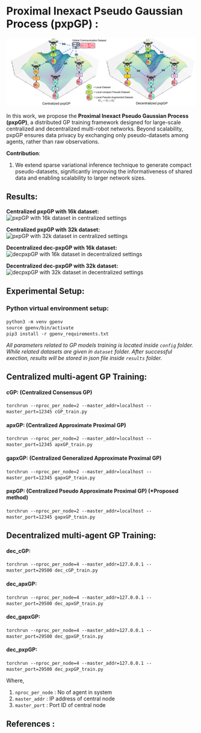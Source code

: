 # Proximal Inexact Pseudo Gaussian Process (pxpGP) :

![pxpGP Overview](results/figs/title3.png)

<!-- **Maintained by:** Sanket A Salunkhe  
**Contact details:** Sanket (sanket_salunkhe@mines.edu), George (george.kontoudis@mines.edu) -->

In this work, we propose the **Proximal Inexact Pseudo Gaussian Process (pxpGP)**, a distributed GP training framework designed for large-scale centralized and decentralized multi-robot networks. Beyond scalability, pxpGP ensures data privacy by exchanging only pseudo-datasets among agents, rather than raw observations.

**Contribution**:

1. We extend sparse variational inference technique to generate compact pseudo-datasets, significantly improving the informativeness of shared data and enabling scalability to larger network sizes.

<!-- -------------------------------------------------------------------------------------- -->

## Results:

**Centralized pxpGP with 16k dataset:**
![pxpGP with 16k dataset in centralized settings](results/figs/cen_result_16k.svg)

**Centralized pxpGP with 32k dataset:**
![pxpGP with 32k dataset in centralized settings](results/figs/cen_result_32k.svg)

**Decentralized dec-pxpGP with 16k dataset:**
![decpxpGP with 16k dataset in decentralized settings](results/figs/dec_result_16k.svg)

**Decentralized dec-pxpGP with 32k dataset:**
![decpxpGP with 32k dataset in decentralized settings](results/figs/dec_result_32k.svg)


<!-- -------------------------------------------------------------------------------------- -->

## Experimental Setup:

### Python virtual environment setup:

```
python3 -m venv gpenv
source gpenv/bin/activate
pip3 install -r gpenv_requirements.txt
```

*All parameters related to GP models training is located inside `config` folder. While related datasets are given in `dataset` folder. After successful exection, results will be stored in json file inside `results` folder.*


<!-- -------------------------------------------------------------------------------------- -->


## Centralized multi-agent GP Training:
#### cGP: (Centralized Consensus GP)
```
torchrun --nproc_per_node=2 --master_addr=localhost --master_port=12345 cGP_train.py
```
<!-- 
Or
```
python3 -m torch.distributed.launch --nproc_per_node=2 --master_addr=localhost --master_port=12345 cgp_train.py
``` -->

#### apxGP: (Centralized Approximate Proximal GP)
```
torchrun --nproc_per_node=2 --master_addr=localhost --master_port=12345 apxGP_train.py
```

#### gapxGP: (Centralized Generalized Approximate Proximal GP)
```
torchrun --nproc_per_node=2 --master_addr=localhost --master_port=12345 gapxGP_train.py
```

#### pxpGP: (Centralized Pseudo Approximate Proximal GP) (*Proposed method)
```
torchrun --nproc_per_node=2 --master_addr=localhost --master_port=12345 gapxGP_train.py
```

## Decentralized multi-agent GP Training:
#### dec_cGP: 

```
torchrun --nproc_per_node=4 --master_addr=127.0.0.1 --master_port=29500 dec_cGP_train.py 
```

#### dec_apxGP:

```
torchrun --nproc_per_node=4 --master_addr=127.0.0.1 --master_port=29500 dec_apxGP_train.py 
```

#### dec_gapxGP:
```
torchrun --nproc_per_node=4 --master_addr=127.0.0.1 --master_port=29500 dec_gpxGP_train.py 
```

#### dec_pxpGP:
```
torchrun --nproc_per_node=4 --master_addr=127.0.0.1 --master_port=29500 dec_pxpGP_train.py 
```


Where,

1. `nproc_per_node` : No of agent in system
2. `master_addr` :  IP address of central node
3. `master_port` : Port ID of central node



<!-- -------------------------------------------------------------------------------------- -->

## References :